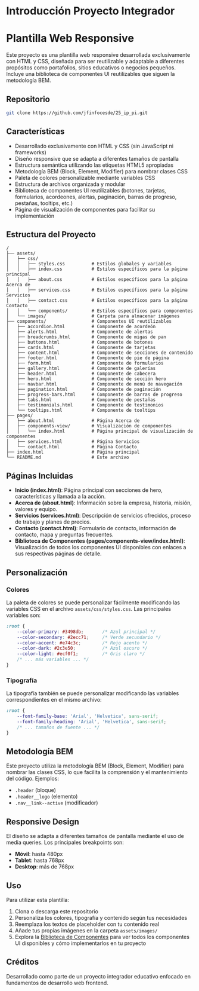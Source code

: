 # Introducción Proyecto Integrador

# Plantilla Web Responsive

Este proyecto es una plantilla web responsive desarrollada exclusivamente con HTML y CSS, diseñada para ser reutilizable y adaptable a diferentes propósitos como portafolios, sitios educativos o negocios pequeños. Incluye una biblioteca de componentes UI reutilizables que siguen la metodología BEM.

## Repositorio
```bash
git clone https://github.com/jfinfocesde/25_ip_pi.git
```


## Características

- Desarrollado exclusivamente con HTML y CSS (sin JavaScript ni frameworks)
- Diseño responsive que se adapta a diferentes tamaños de pantalla
- Estructura semántica utilizando las etiquetas HTML5 apropiadas
- Metodología BEM (Block, Element, Modifier) para nombrar clases CSS
- Paleta de colores personalizable mediante variables CSS
- Estructura de archivos organizada y modular
- Biblioteca de componentes UI reutilizables (botones, tarjetas, formularios, acordeones, alertas, paginación, barras de progreso, pestañas, tooltips, etc.)
- Página de visualización de componentes para facilitar su implementación

## Estructura del Proyecto

```
/
├── assets/
│   ├── css/
│   │   ├── styles.css          # Estilos globales y variables
│   │   ├── index.css           # Estilos específicos para la página principal
│   │   ├── about.css           # Estilos específicos para la página Acerca de
│   │   ├── services.css        # Estilos específicos para la página Servicios
│   │   ├── contact.css         # Estilos específicos para la página Contacto
│   │   └── components/         # Estilos específicos para componentes
│   └── images/                 # Carpeta para almacenar imágenes
├── components/                 # Componentes UI reutilizables
│   ├── accordion.html          # Componente de acordeón
│   ├── alerts.html             # Componente de alertas
│   ├── breadcrumbs.html        # Componente de migas de pan
│   ├── buttons.html            # Componente de botones
│   ├── cards.html              # Componente de tarjetas
│   ├── content.html            # Componente de secciones de contenido
│   ├── footer.html             # Componente de pie de página
│   ├── form.html               # Componente de formularios
│   ├── gallery.html            # Componente de galerías
│   ├── header.html             # Componente de cabecera
│   ├── hero.html               # Componente de sección hero
│   ├── navbar.html             # Componente de menú de navegación
│   ├── pagination.html         # Componente de paginación
│   ├── progress-bars.html      # Componente de barras de progreso
│   ├── tabs.html               # Componente de pestañas
│   ├── testimonials.html       # Componente de testimonios
│   └── tooltips.html           # Componente de tooltips
├── pages/
│   ├── about.html              # Página Acerca de
│   ├── components-view/        # Visualización de componentes
│   │   └── index.html          # Página principal de visualización de componentes
│   ├── services.html           # Página Servicios
│   └── contact.html            # Página Contacto
├── index.html                  # Página principal
└── README.md                   # Este archivo
```

## Páginas Incluidas

- **Inicio (index.html)**: Página principal con secciones de hero, características y llamada a la acción.
- **Acerca de (about.html)**: Información sobre la empresa, historia, misión, valores y equipo.
- **Servicios (services.html)**: Descripción de servicios ofrecidos, proceso de trabajo y planes de precios.
- **Contacto (contact.html)**: Formulario de contacto, información de contacto, mapa y preguntas frecuentes.
- **Biblioteca de Componentes (pages/components-view/index.html)**: Visualización de todos los componentes UI disponibles con enlaces a sus respectivas páginas de detalle.

## Personalización

### Colores

La paleta de colores se puede personalizar fácilmente modificando las variables CSS en el archivo `assets/css/styles.css`. Las principales variables son:

```css
:root {
    --color-primary: #3498db;       /* Azul principal */
    --color-secondary: #2ecc71;     /* Verde secundario */
    --color-accent: #e74c3c;        /* Rojo acento */
    --color-dark: #2c3e50;          /* Azul oscuro */
    --color-light: #ecf0f1;         /* Gris claro */
    /* ... más variables ... */
}
```

### Tipografía

La tipografía también se puede personalizar modificando las variables correspondientes en el mismo archivo:

```css
:root {
    --font-family-base: 'Arial', 'Helvetica', sans-serif;
    --font-family-heading: 'Arial', 'Helvetica', sans-serif;
    /* ... tamaños de fuente ... */
}
```

## Metodología BEM

Este proyecto utiliza la metodología BEM (Block, Element, Modifier) para nombrar las clases CSS, lo que facilita la comprensión y el mantenimiento del código. Ejemplos:

- `.header` (bloque)
- `.header__logo` (elemento)
- `.nav__link--active` (modificador)

## Responsive Design

El diseño se adapta a diferentes tamaños de pantalla mediante el uso de media queries. Los principales breakpoints son:

- **Móvil**: hasta 480px
- **Tablet**: hasta 768px
- **Desktop**: más de 768px

## Uso

Para utilizar esta plantilla:

1. Clona o descarga este repositorio
2. Personaliza los colores, tipografía y contenido según tus necesidades
3. Reemplaza los textos de placeholder con tu contenido real
4. Añade tus propias imágenes en la carpeta `assets/images/`
5. Explora la [Biblioteca de Componentes](pages/components-view/index.html) para ver todos los componentes UI disponibles y cómo implementarlos en tu proyecto

## Créditos

Desarrollado como parte de un proyecto integrador educativo enfocado en fundamentos de desarrollo web frontend.